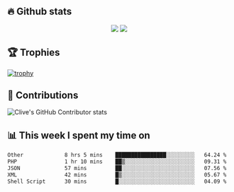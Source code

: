 ## &#128293; Github stats

<!-- GitHub Readme Streak Stats - https://github.com/DenverCoder1/github-readme-streak-stats -->
<p align="center">

<picture>
  <source 
    srcset="https://github-readme-stats.vercel.app/api?username=clivewalkden&count_private=true&show_icons=true&theme=darcula"
    media="(prefers-color-scheme: dark)"
  />
  <source
    srcset="https://github-readme-stats.vercel.app/api?username=clivewalkden&count_private=true&show_icons=true&theme=calm"
    media="(prefers-color-scheme: light), (prefers-color-scheme: no-preference)"
  />
  <img src="https://github-readme-stats.vercel.app/api?username=clivewalkden&count_private=true&show_icons=true&theme=darcula" />
</picture>

<a href="https://git.io/streak-stats" target="_blank">
  <img src="http://github-readme-streak-stats.herokuapp.com?user=clivewalkden&theme=darcula&date_format=j%20M%5B%20Y%5D" />
</a>

</p>

## &#127942; Trophies
[![trophy](https://github-profile-trophy.vercel.app/?username=clivewalkden&theme=onedark)](https://github.com/clivewalkden/github-profile-trophy)

## &#129309; Contributions
![Clive's GitHub Contributor stats](https://github-contributor-stats.vercel.app/api?username=clivewalkden)

## &#128202; This week I spent my time on
<!--START_SECTION:waka-->

```txt
Other             8 hrs 5 mins    ████████████████░░░░░░░░░   64.24 %
PHP               1 hr 10 mins    ██▒░░░░░░░░░░░░░░░░░░░░░░   09.31 %
JSON              57 mins         ██░░░░░░░░░░░░░░░░░░░░░░░   07.56 %
XML               42 mins         █▒░░░░░░░░░░░░░░░░░░░░░░░   05.67 %
Shell Script      30 mins         █░░░░░░░░░░░░░░░░░░░░░░░░   04.09 %
```

<!--END_SECTION:waka-->
